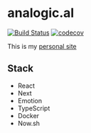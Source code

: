 # analogic.al

[![Build Status](https://travis-ci.com/ricardocasares/analogical.svg?branch=master)](https://travis-ci.com/ricardocasares/analogical)
[![codecov](https://codecov.io/gh/ricardocasares/analogical/branch/master/graph/badge.svg)](https://codecov.io/gh/ricardocasares/analogical)

This is my [personal site](https://analogic.al)

## Stack

- React
- Next
- Emotion
- TypeScript
- Docker
- Now.sh
